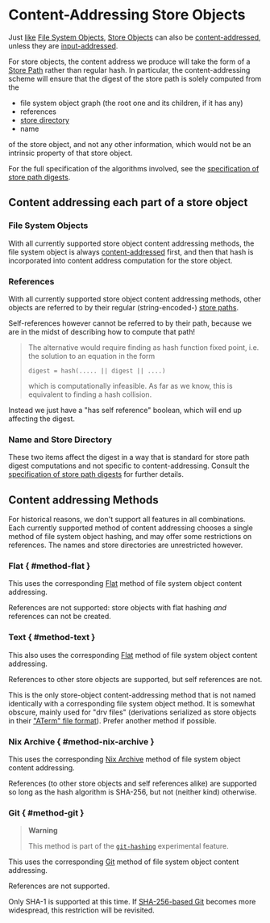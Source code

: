 # Content-Addressing Store Objects

Just [like][fso-ca] [File System Objects][File System Object],
[Store Objects][Store Object] can also be [content-addressed](@docroot@/glossary.md#gloss-content-addressed),
unless they are [input-addressed](@docroot@/glossary.md#gloss-input-addressed-store-object).

For store objects, the content address we produce will take the form of a [Store Path] rather than regular hash.
In particular, the content-addressing scheme will ensure that the digest of the store path is solely computed from the

- file system object graph (the root one and its children, if it has any)
- references
- [store directory](../store-path.md#store-directory)
- name

of the store object, and not any other information, which would not be an intrinsic property of that store object.

For the full specification of the algorithms involved, see the [specification of store path digests][sp-spec].

[File System Object]: ../file-system-object.md
[Store Object]: ../store-object.md
[Store Path]: ../store-path.md

## Content addressing each part of a store object

### File System Objects

With all currently supported store object content addressing methods, the file system object is always [content-addressed][fso-ca] first, and then that hash is incorporated into content address computation for the store object.

### References

With all currently supported store object content addressing methods,
other objects are referred to by their regular (string-encoded-) [store paths][Store Path].

Self-references however cannot be referred to by their path, because we are in the midst of describing how to compute that path!

> The alternative would require finding as hash function fixed point, i.e. the solution to an equation in the form
> ```
> digest = hash(..... || digest || ....)
> ```
> which is computationally infeasible.
> As far as we know, this is equivalent to finding a hash collision.

Instead we just have a "has self reference" boolean, which will end up affecting the digest.

### Name and Store Directory

These two items affect the digest in a way that is standard for store path digest computations and not specific to content-addressing.
Consult the [specification of store path digests][sp-spec] for further details.

## Content addressing Methods

For historical reasons, we don't support all features in all combinations.
Each currently supported method of content addressing chooses a single method of file system object hashing, and may offer some restrictions on references.
The names and store directories are unrestricted however.

### Flat { #method-flat }

This uses the corresponding [Flat](../file-system-object/content-address.md#serial-flat) method of file system object content addressing.

References are not supported: store objects with flat hashing *and* references can not be created.

### Text { #method-text }

This also uses the corresponding [Flat](../file-system-object/content-address.md#serial-flat) method of file system object content addressing.

References to other store objects are supported, but self references are not.

This is the only store-object content-addressing method that is not named identically with a corresponding file system object method.
It is somewhat obscure, mainly used for "drv files"
(derivations serialized as store objects in their ["ATerm" file format](@docroot@/protocols/derivation-aterm.md)).
Prefer another method if possible.

### Nix Archive { #method-nix-archive }

This uses the corresponding [Nix Archive](../file-system-object/content-address.md#serial-nix-archive) method of file system object content addressing.

References (to other store objects and self references alike) are supported so long as the hash algorithm is SHA-256, but not (neither kind) otherwise.

### Git { #method-git }

> **Warning**
>
> This method is part of the [`git-hashing`][xp-feature-git-hashing] experimental feature.

This uses the corresponding [Git](../file-system-object/content-address.md#serial-git) method of file system object content addressing.

References are not supported.

Only SHA-1 is supported at this time.
If [SHA-256-based Git](https://git-scm.com/docs/hash-function-transition)
becomes more widespread, this restriction will be revisited.

[fso-ca]: ../file-system-object/content-address.md
[sp-spec]: @docroot@/protocols/store-path.md
[xp-feature-git-hashing]: @docroot@/development/experimental-features.md#xp-feature-git-hashing
